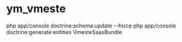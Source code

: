 ym_vmeste
=========

php app/console doctrine:schema:update --force
php app/console doctrine:generate:entities VmesteSaasBundle
